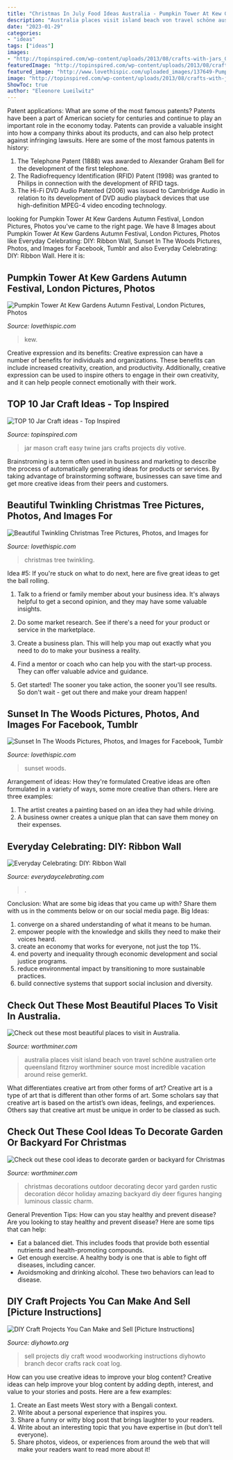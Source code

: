 ```yaml
---
title: "Christmas In July Food Ideas Australia - Pumpkin Tower At Kew Gardens Autumn Festival, London Pictures, Photos"
description: "Australia places visit island beach von travel schöne australien orte queensland fitzroy worthminer source most incredible vacation around reise gemerkt"
date: "2023-01-29"
categories:
- "ideas"
tags: ["ideas"]
images:
- "http://topinspired.com/wp-content/uploads/2013/08/crafts-with-jars_07.jpg"
featuredImage: "http://topinspired.com/wp-content/uploads/2013/08/crafts-with-jars_07.jpg"
featured_image: "http://www.lovethispic.com/uploaded_images/137649-Pumpkin-Tower-At-Kew-Gardens-Autumn-Festival-London.jpg?1"
image: "http://topinspired.com/wp-content/uploads/2013/08/crafts-with-jars_07.jpg"
ShowToc: true
author: "Eleonore Lueilwitz"
---
```



Patent applications: What are some of the most famous patents?
Patents have been a part of American society for centuries and continue to play an important role in the economy today. Patents can provide a valuable insight into how a company thinks about its products, and can also help protect against infringing lawsuits. Here are some of the most famous patents in history: 
1. The Telephone Patent (1888) was awarded to Alexander Graham Bell for the development of the first telephone. 
2. The Radiofrequency Identification (RFID) Patent (1998) was granted to Philips in connection with the development of RFID tags. 
3. The Hi-Fi DVD Audio Patented (2006) was issued to Cambridge Audio in relation to its development of DVD audio playback devices that use high-definition MPEG-4 video encoding technology. 

	

		
looking for Pumpkin Tower At Kew Gardens Autumn Festival, London Pictures, Photos you've came to the right page. We have 8 Images about Pumpkin Tower At Kew Gardens Autumn Festival, London Pictures, Photos like Everyday Celebrating: DIY: Ribbon Wall, Sunset In The Woods Pictures, Photos, and Images for Facebook, Tumblr and also Everyday Celebrating: DIY: Ribbon Wall. Here it is:
		
    
## Pumpkin Tower At Kew Gardens Autumn Festival, London Pictures, Photos

<img loading=lazy src="http://www.lovethispic.com/uploaded_images/137649-Pumpkin-Tower-At-Kew-Gardens-Autumn-Festival-London.jpg?1" onerror="this.onerror=null;this.src='https://tse2.mm.bing.net/th?id=OIP.UnzPohaW03SnfyqrX5gaJwHaLE&amp;pid=15.1';" alt="Pumpkin Tower At Kew Gardens Autumn Festival, London Pictures, Photos">

_Source: lovethispic.com_

>kew. 

	

Creative expression and its benefits:
Creative expression can have a number of benefits for individuals and organizations. These benefits can include increased creativity, creation, and productivity. Additionally, creative expression can be used to inspire others to engage in their own creativity, and it can help people connect emotionally with their work.

    
## TOP 10 Jar Craft Ideas - Top Inspired

<img loading=lazy src="http://topinspired.com/wp-content/uploads/2013/08/crafts-with-jars_07.jpg" onerror="this.onerror=null;this.src='https://tse2.mm.bing.net/th?id=OIP.RiHHYhKlPza7ke_FWPELBQHaJ3&amp;pid=15.1';" alt="TOP 10 Jar Craft ideas - Top Inspired">

_Source: topinspired.com_

>jar mason craft easy twine jars crafts projects diy votive. 

	

Brainstroming is a term often used in business and marketing to describe the process of automatically generating ideas for products or services. By taking advantage of brainstorming software, businesses can save time and get more creative ideas from their peers and customers.

    
## Beautiful Twinkling Christmas Tree Pictures, Photos, And Images For

<img loading=lazy src="http://www.lovethispic.com/uploaded_images/320346-Beautiful-Twinkling-Christmas-Tree.gif" onerror="this.onerror=null;this.src='https://tse3.mm.bing.net/th?id=OIP.ihfQ7jVjXQDJMuBvxSBI5QAAAA&amp;pid=15.1';" alt="Beautiful Twinkling Christmas Tree Pictures, Photos, and Images for">

_Source: lovethispic.com_

>christmas tree twinkling. 

	

Idea #5:
If you're stuck on what to do next, here are five great ideas to get the ball rolling.
1. Talk to a friend or family member about your business idea. It's always helpful to get a second opinion, and they may have some valuable insights.

2. Do some market research. See if there's a need for your product or service in the marketplace.

3. Create a business plan. This will help you map out exactly what you need to do to make your business a reality.

4. Find a mentor or coach who can help you with the start-up process. They can offer valuable advice and guidance.

5. Get started! The sooner you take action, the sooner you'll see results. So don't wait - get out there and make your dream happen!

    
## Sunset In The Woods Pictures, Photos, And Images For Facebook, Tumblr

<img loading=lazy src="http://www.lovethispic.com/uploaded_images/195398-Sunset-In-The-Woods.gif" onerror="this.onerror=null;this.src='https://tse4.mm.bing.net/th?id=OIP.IekVLEBApzjLA2s5QoiC2gAAAA&amp;pid=15.1';" alt="Sunset In The Woods Pictures, Photos, and Images for Facebook, Tumblr">

_Source: lovethispic.com_

>sunset woods. 

	

Arrangement of ideas: How they're formulated
Creative ideas are often formulated in a variety of ways, some more creative than others. Here are three examples:
1. The artist creates a painting based on an idea they had while driving.
2. A business owner creates a unique plan that can save them money on their expenses.

    
## Everyday Celebrating: DIY: Ribbon Wall

<img loading=lazy src="https://chella.typepad.com/.a/6a00d8341c019753ef0148c6ea5700970c-600wi" onerror="this.onerror=null;this.src='https://tse1.mm.bing.net/th?id=OIP.QG_hu8tKwOCOOou5-qthiwHaLH&amp;pid=15.1';" alt="Everyday Celebrating: DIY: Ribbon Wall">

_Source: everydaycelebrating.com_

>. 

	

Conclusion: What are some big ideas that you came up with? Share them with us in the comments below or on our social media page.
Big Ideas:
1. converge on a shared understanding of what it means to be human. 
2. empower people with the knowledge and skills they need to make their voices heard. 
3. create an economy that works for everyone, not just the top 1%. 
4. end poverty and inequality through economic development and social justice programs. 
5. reduce environmental impact by transitioning to more sustainable practices. 
6. build connective systems that support social inclusion and diversity. 

    
## Check Out These Most Beautiful Places To Visit In Australia.

<img loading=lazy src="http://www.worthminer.com/wp-content/uploads/2017/07/Beautiful-places-in-Australia-13.jpg" onerror="this.onerror=null;this.src='https://tse4.mm.bing.net/th?id=OIP.IoJOfCq4MXDy09959Iu5-wHaK_&amp;pid=15.1';" alt="Check out these most beautiful places to visit in Australia.">

_Source: worthminer.com_

>australia places visit island beach von travel schöne australien orte queensland fitzroy worthminer source most incredible vacation around reise gemerkt. 

	

What differentiates creative art from other forms of art?
Creative art is a type of art that is different than other forms of art. Some scholars say that creative art is based on the artist’s own ideas, feelings, and experiences. Others say that creative art must be unique in order to be classed as such.

    
## Check Out These Cool Ideas To Decorate Garden Or Backyard For Christmas

<img loading=lazy src="http://www.worthminer.com/wp-content/uploads/2016/12/christmas-garden-nebo-christmas-backyard-christmas-backyard-ideas-19.jpg" onerror="this.onerror=null;this.src='https://tse3.mm.bing.net/th?id=OIP.ClYvRDNb0Pwdbf-dMec6sgHaWO&amp;pid=15.1';" alt="Check out these cool ideas to decorate garden or backyard for Christmas">

_Source: worthminer.com_

>christmas decorations outdoor decorating decor yard garden rustic decoration décor holiday amazing backyard diy deer figures hanging luminous classic charm. 

	

General Prevention Tips: How can you stay healthy and prevent disease?
Are you looking to stay healthy and prevent disease? Here are some tips that can help: 
- Eat a balanced diet. This includes foods that provide both essential nutrients and health-promoting compounds. 
- Get enough exercise. A healthy body is one that is able to fight off diseases, including cancer. 
- Avoidsmoking and drinking alcohol. These two behaviors can lead to disease.

    
## DIY Craft Projects You Can Make And Sell [Picture Instructions]

<img loading=lazy src="http://www.diyhowto.org/wp-content/uploads/DIYHowto-DIY-Craft-Projects-You-Can-Make-and-Sell-11.jpg" onerror="this.onerror=null;this.src='https://tse3.mm.bing.net/th?id=OIP.vW-CkdA82Uedd6EitJdzRQHaKZ&amp;pid=15.1';" alt="DIY Craft Projects You Can Make and Sell [Picture Instructions]">

_Source: diyhowto.org_

>sell projects diy craft wood woodworking instructions diyhowto branch decor crafts rack coat log. 

	

How can you use creative ideas to improve your blog content?
Creative ideas can help improve your blog content by adding depth, interest, and value to your stories and posts. Here are a few examples:
1. Create an East meets West story with a Bengali context.
2. Write about a personal experience that inspires you.
3. Share a funny or witty blog post that brings laughter to your readers.
4. Write about an interesting topic that you have expertise in (but don’t tell everyone).  
5. Share photos, videos, or experiences from around the web that will make your readers want to read more about it!

